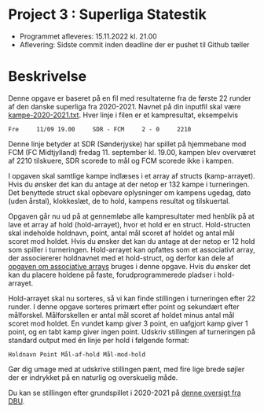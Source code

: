 # Project 3 : Superliga Statestik
- Programmet afleveres: 15.11.2022 kl. 21.00
- Aflevering: Sidste commit inden deadline der er pushet til Github tæller

# Beskrivelse
Denne opgave er baseret på en fil med resultaterne fra de første 22 runder af den danske superliga fra 2020-2021. 
Navnet på din inputfil skal være [kampe-2020-2021.txt](cmake-build-debug/src/kampe-2020-2021.txt). 
Hver linje i filen er et kampresultat, eksempelvis

```
Fre     11/09 19.00     SDR - FCM     2 - 0     2210
```

Denne linje betyder at SDR (Sønderjyske) har spillet på hjemmebane mod FCM (FC Midtjylland) fredag 11. september kl. 19.00, kampen blev overværet af 2210 tilskuere, SDR scorede to mål og FCM scorede ikke i kampen.

I opgaven skal samtlige kampe indlæses i et array af structs (kamp-arrayet). Hvis du ønsker det kan du antage at der netop er 132 kampe i turneringen. 
Det benyttede struct skal opbevare oplysninger om kampens ugedag, dato (uden årstal), klokkeslæt, de to hold, kampens resultat og tilskuertal.

Opgaven går nu ud på at gennemløbe alle kampresultater med henblik på at lave et array af hold (hold-arrayet), hvor et hold er en struct. 
Hold-structen skal indeholde holdnavn, point, antal mål scoret af holdet og antal mål scoret mod holdet. 
Hvis du ønsker det kan du antage at der netop er 12 hold som spiller i turneringen. 
Hold-arrayet kan opfattes som et associativt array, der associererer holdnavnet med et hold-struct, og derfor kan dele af [opgaven om associative arrays](http://people.cs.aau.dk/~normark/impr-c/arrays-opgaver-slide-exercise-7.html) bruges i denne opgave. 
Hvis du ønsker det kan du placere holdene på faste, forudprogrammerede pladser i hold-arrayet.

Hold-arrayet skal nu sorteres, så vi kan finde stillingen i turneringen efter 22 runder. 
I denne opgave sorteres primært efter point og sekundært efter målforskel. 
Målforskellen er antal mål scoret af holdet minus antal mål scoret mod holdet. 
En vundet kamp giver 3 point, en uafgjort kamp giver 1 point, og en tabt kamp giver ingen point. 
Udskriv stillingen af turneringen på standard output med én linje per hold i følgende format:

```
Holdnavn Point Mål-af-hold Mål-mod-hold
```

Gør dig umage med at udskrive stillingen pænt, med fire lige brede søjler der er indrykket på en naturlig og overskuelig måde.

Du kan se stillingen efter grundspillet i 2020-2021 på [denne oversigt fra DBU](https://www.dbu.dk/resultater/pulje/334856).
